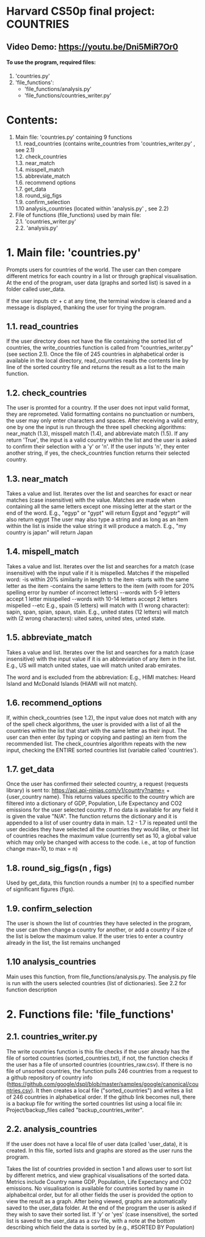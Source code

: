 # Harvard CS50p final project: COUNTRIES


## Video Demo:  <https://youtu.be/Dni5MiR7Or0>


#### To use the program, required files: 
1. 'countries.py'  
2. 'file_functions':
    - 'file_functions/analysis.py'
    - 'file_functions/countries_writer.py'

# Contents:
1. Main file: 'countries.py' containing 9 functions  
    1.1. read_countries (contains write_countries from 'countries_writer.py' , see 2.1)  
    1.2. check_countries  
    1.3. near_match   
    1.4. misspell_match   
    1.5. abbreviate_match   
    1.6. recommend options  
    1.7. get_data  
    1.8. round_sig_figs  
    1.9. confirm_selection  
    1.10 analysis_countries (located within 'analysis.py' , see 2.2)  
2. File of functions (file_functions) used by main file:  
    2.1. 'countries_writer.py'  
    2.2. 'analysis.py'  



# 1. Main file: 'countries.py'
Prompts users for countries of the world. The user can then compare different metrics for each country in a list or through
graphical visualisation. At the end of the program, user data (graphs and sorted list) is saved in a folder called user_data.

If the user inputs ctr + c at any time, the terminal window is cleared and a message is displayed, thanking the user for
trying the program.

## 1.1. read_countries
If the user directory does not have the file containing the sorted list of countries, the write_countries function is called
from "countries_writer.py" (see section 2.1). Once the file of 245 countries in alphabetical order is available in the local
directory, read_countries reads the contents line by line of the sorted country file and returns the result as a list to the
main function.

## 1.2. check_countries
The user is promted for a country. If the user does not input valid format, they are reprometed. Valid formatting contains
no punctuation or numbers, the user may only enter characters and spaces. After receiving a valid entry, one by one  the input
is run through the three spell checking algorithms: near_match (1.3), misspell match (1.4), and abbreviate match (1.5). If any
return 'True', the input is a valid country within the list and the user is asked to confirm their selection with a 'y' or 'n'.
If the user inputs 'n', they enter another string, if yes, the check_countries function returns their selected country.

## 1.3. near_match
Takes a value and list. Iterates over the list and searches for exact or near matches (case insensitive) with the value.
Matches are made when containing all the same letters except one missing letter at the start or the end of the word.
E.g., "egyp" or "gypt" will return Egypt and "egyptr" will also return egypt
The user may also type a string and as long as an item within the list is inside the value string it will produce a match.
E.g., "my country is japan" will return Japan

## 1.4. mispell_match
Takes a value and list. Iterates over the list and searches for a match (case insensitive) with the input valie if it is
mispelled.
Matches if the mispelled word:
    -is within 20% similarity in length to the item
    -starts with the same letter as the item
    -contains the same letters to the item (with room for 20% spelling error by number of incorrect letters)
        --words with 5-9 letters accept 1 letter misspelled
        --words with 10-14 letters accept 2 letters mispelled
        --etc
E.g., spain (5 letters) will match with (1 wrong character): sapin, span, spian, spaun, stain.
E.g., united states (12 letters) will match with (2 wrong characters): uited sates, united stes, unted state.

## 1.5. abbreviate_match
Takes a value and list. Iterates over the list and searches for a match (case insensitive) with the input value if it is
an abbreviation of any item in the list.
E.g., US will match united states, uae will match united arab emirates.

The word and is excluded from the abbreviation:
E.g., HIMI matches: Heard Island and McDonald Islands (HIAMI will not match).

## 1.6. recommend_options
If, within check_countries (see 1.2), the input value does not match with any of the spell check algorithms, the user is
provided with a list of all the countries within the list that start with the same letter as their input. The user can then
enter (by typing or copying and pasting) an item from the recommended list. The check_countries algorithm repeats with the
new input, checking the ENTIRE sorted countries list (variable called 'countries').

## 1.7. get_data
Once the user has confirmed their selected country, a request (requests library) is sent to:
https://api.api-ninjas.com/v1/country?name= + {user_country name}.
This returns values specific to the country which are filtered into a dictionary of GDP, Population, Life Expectancy and CO2
emissions for the user selected country. If no data is available for any field it is given the value "N/A". The function returns
the dictionary and it is appended to a list of user country data in main. 1.2 - 1.7 is repeated until the user decides they have
selected all the countries they would like, or their list of countries reaches the maximum value (currently set as 10, a global value
which may only be changed with access to the code. i.e., at top of function change max=10, to max = n)

## 1.8. round_sig_figs(n , figs)
Used by get_data, this function rounds a number (n) to a specified number of significant figures (figs).

## 1.9. confirm_selection
The user is shown the list of countries they have selected in the program, the user can then change a country for another, or add
a country if size of the list is below the maximum value. If the user tries to enter a country already in the list, the list remains
unchanged

## 1.10 analysis_countries
Main uses this function, from file_functions/analysis.py. The analysis.py file is run with the users selected countries (list of
dictionaries). See 2.2 for function description


# 2. Functions file: 'file_functions'

## 2.1. countries_writer.py
The write countries function is this file checks if the user already has the file of sorted countries
(sorted_countries.txt), if not, the function checks if the user has a file of unsorted countries (countries_raw.csv).
If there is no file of unsorted countries, the function pulls 246 countries from a request to a
github repository of country info (https://github.com/google/dspl/blob/master/samples/google/canonical/countries.csv).
It then creates a local file ("sorted_countries") and writes a list of 246 countries in alphabetical order.
If the github link becomes null, there is a backup file for writing the sorted countries list using a local file in:
Project/backup_files called "backup_countries_writer".

## 2.2. analysis_countries
If the user does not have a local file of user data (called 'user_data), it is created. In this file, sorted lists and
graphs are stored as the user runs the program.

Takes the list of countries provided in section 1 and allows user to sort list by different metrics, and view graphical
visualisations of the sorted data. Metrics include Country name GDP, Population, Life Expectancy and CO2 emissions. No
visualisation is available for countries sorted by name in alphabeitcal order, but for all other fields the user is provided
the option to view the result as a graph. After being viewed, graphs are automatically saved to the user_data folder.
At the end of the program the user is asked if they wish to save their sorted list. If 'y' or 'yes' (case insensitive),
the sorted list is saved to the user_data as a csv file, with a note at the bottom describing which field the data is sorted
by (e.g., #SORTED BY Population)

